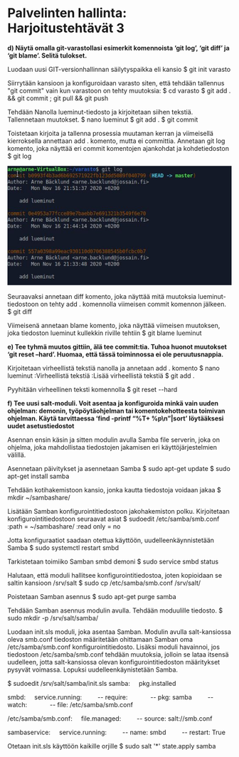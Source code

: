 # Palvelinten hallinta: Harjoitustehtävät 3

**d) Näytä omalla git-varastollasi esimerkit komennoista ‘git log’, ‘git diff’ ja ‘git blame’. Selitä tulokset.**

Luodaan uusi GIT-versionhallinnan säilytyspaikka eli kansio
$ git init varasto

Siirrytään kansioon ja konfiguroidaan varasto siten, että tehdään tallennus "git commit" vain kun varastoon on tehty muutoksia:
$ cd varasto
$ git add . && git commit ; git pull && git push

Tehdään Nanolla lueminut-tiedosto ja kirjoitetaan siihen tekstiä. Tallennetaan muutokset.
$ nano lueminut
$ git add .
$ git commit

Toistetaan kirjoita ja tallenna prosessia muutaman kerran ja viimeisellä kierroksella annettaan add . komento, mutta ei committia. Annetaan git log komento, joka näyttää eri commit komentojen ajankohdat ja kohdetiedoston
$ git log

![logi](https://github.com/bgj377/palvelimetharjoitus3/blob/main/gitlog.JPG)

Seuraavaksi annetaan diff komento, joka näyttää mitä muutoksia lueminut-tiedostoon on tehty add . komennolla viimeisen commit komennon jälkeen.
$ git diff

Viimeisenä annetaan blame komento, joka näyttää viimeisen muutoksen, joka tiedoston lueminut kullekkin riville tehtiin
$ git blame lueminut

**e) Tee tyhmä muutos gittiin, älä tee commit:tia. Tuhoa huonot muutokset ‘git reset –hard’. Huomaa, että tässä toiminnossa ei ole peruutusnappia.**

Kirjoitetaan virheellistä tekstiä nanolla ja annetaan add . komento
$ nano lueminut
:Virheellistä tekstiä
:Lisää virheellistä tekstiä
$ git add .

Pyyhitään virheellinen teksti komennolla
$ git reset --hard

**f) Tee uusi salt-moduli. Voit asentaa ja konfiguroida minkä vain uuden ohjelman: demonin, työpöytäohjelman tai komentokehotteesta toimivan ohjelman. Käytä tarvittaessa ‘find -printf “%T+ %p\n”|sort’ löytääksesi uudet asetustiedostot**

Asennan ensin käsin ja sitten modulin avulla Samba file serverin, joka on ohjelma, joka mahdollistaa tiedostojen jakamisen eri käyttöjärjestelmien välillä.

Asennetaan päivitykset ja asennetaan Samba
$ sudo apt-get update
$ sudo apt-get install samba

Tehdään kotihakemistoon kansio, jonka kautta tiedostoja voidaan jakaa
$ mkdir ~/sambashare/

Lisätään Samban konfigurointitiedostoon jakohakemiston polku. Kirjoitetaan konfigurointitiedostoon seuraavat asiat
$ sudoedit /etc/samba/smb.conf
:path = ~/sambashare/
:read only = no

Jotta konfiguraatiot saadaan otettua käyttöön, uudelleenkäynnistetään Samba
$ sudo systemctl restart smbd

Tarkistetaan toimiiko Samban smbd demoni
$ sudo service smbd status

Halutaan, että moduli hallitsee konfigurointitiedostoa, joten kopioidaan se saltin kansioon /srv/salt
$ sudo cp /etc/samba/smb.conf /srv/salt/

Poistetaan Samban asennus
$ sudo apt-get purge samba

Tehdään Samban asennus modulin avulla. Tehdään moduulille tiedosto.
$ sudo mkdir -p /srv/salt/samba/ 

Luodaan init.sls moduli, joka asentaa Samban. Modulin avulla salt-kansiossa oleva smb.conf tiedoston määritetään ohittamaan Samban oma /etc/samba/smb.conf konfigurointitiedosto. Lisäksi moduli havainnoi, jos tiedostoon /etc/samba/smb.conf tehdään muutoksia, jolloin se lataa itsensä uudelleen, jotta salt-kansiossa olevan konfigurointitiedoston määritykset pysyvät voimassa. Lopuksi uudelleenkäynistetään Samba.

$ sudoedit /srv/salt/samba/init.sls
samba:
&nbsp; &nbsp; pkg.installed

smbd:
&nbsp; &nbsp; service.running:
&nbsp; &nbsp; &nbsp; &nbsp; -- require:
&nbsp; &nbsp; &nbsp; &nbsp; &nbsp; &nbsp; -- pkg: samba
&nbsp; &nbsp; &nbsp; &nbsp; -- watch:
&nbsp; &nbsp; &nbsp; &nbsp; &nbsp; &nbsp; -- file: /etc/samba/smb.conf

/etc/samba/smb.conf:
&nbsp; &nbsp; file.managed:
&nbsp; &nbsp; &nbsp; &nbsp; -- source: salt://smb.conf

sambaservice:
&nbsp; &nbsp; service.running:
&nbsp; &nbsp; &nbsp; &nbsp; -- name: smbd
&nbsp; &nbsp; &nbsp; &nbsp; -- restart: True
    
Otetaan init.sls käyttöön kaikille orjille
$ sudo salt '*' state.apply samba


